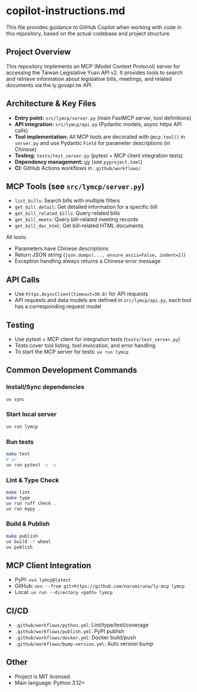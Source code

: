 # copilot-instructions.md

This file provides guidance to GitHub Copilot when working with code in this repository, based on the actual codebase and project structure.

## Project Overview

This repository implements an MCP (Model Context Protocol) server for accessing the Taiwan Legislative Yuan API v2. It provides tools to search and retrieve information about legislative bills, meetings, and related documents via the ly.govapi.tw API.

## Architecture & Key Files

- **Entry point:** `src/lymcp/server.py` (main FastMCP server, tool definitions)
- **API integration:** `src/lymcp/api.py` (Pydantic models, async httpx API calls)
- **Tool implementation:** All MCP tools are decorated with `@mcp.tool()` in `server.py` and use Pydantic `Field` for parameter descriptions (in Chinese)
- **Testing:** `tests/test_server.py` (pytest + MCP client integration tests)
- **Dependency management:** [uv](https://docs.astral.sh/uv/) (see `pyproject.toml`)
- **CI:** GitHub Actions workflows in `.github/workflows/`

## MCP Tools (see `src/lymcp/server.py`)

- `list_bills`: Search bills with multiple filters
- `get_bill_detail`: Get detailed information for a specific bill
- `get_bill_related_bills`: Query related bills
- `get_bill_meets`: Query bill-related meeting records
- `get_bill_doc_html`: Get bill-related HTML documents

All tools:

- Parameters have Chinese descriptions
- Return JSON string (`json.dumps(..., ensure_ascii=False, indent=2)`)
- Exception handling always returns a Chinese error message

## API Calls

- Use `httpx.AsyncClient(timeout=30.0)` for API requests
- API requests and data models are defined in `src/lymcp/api.py`, each tool has a corresponding request model

## Testing

- Use pytest + MCP client for integration tests (`tests/test_server.py`)
- Tests cover tool listing, tool invocation, and error handling
- To start the MCP server for tests: `uv run lymcp`

## Common Development Commands

### Install/Sync dependencies

```bash
uv sync
```

### Start local server

```bash
uv run lymcp
```

### Run tests

```bash
make test
# or
uv run pytest -v -s
```

### Lint & Type Check

```bash
make lint
make type
uv run ruff check .
uv run mypy .
```

### Build & Publish

```bash
make publish
uv build -f wheel
uv publish
```

## MCP Client Integration

- PyPI: `uvx lymcp@latest`
- GitHub: `uvx --from git+https://github.com/narumiruna/ly-mcp lymcp`
- Local: `uv run --directory <path> lymcp`

## CI/CD

- `.github/workflows/python.yml`: Lint/type/test/coverage
- `.github/workflows/publish.yml`: PyPI publish
- `.github/workflows/docker.yml`: Docker build/push
- `.github/workflows/bump-version.yml`: Auto version bump

## Other

- Project is MIT licensed
- Main language: Python 3.12+
